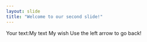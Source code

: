 ```yaml
---
layout: slide
title: "Welcome to our second slide!"
---
```

Your text:My text My wish
Use the left arrow to go back!
